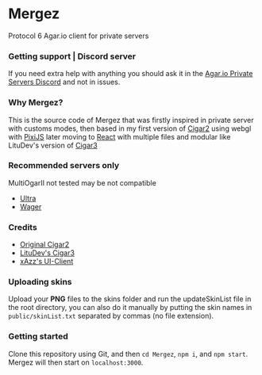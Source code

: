 # Mergez  
Protocol 6 Agar.io client for private servers

### Getting support | Discord server
If you need extra help with anything you should ask it in the [Agar.io Private Servers Discord](https://discord.gg/CfvdZZrCKE) and not in issues.

### Why Mergez?
This is the source code of Mergez that was firstly inspired in private server with customs modes, then based in my first version of  [Cigar2](https://github.com/Alvariithoo/Cigar2) using webgl with [PixiJS](https://pixijs.com/) later moving to [React](https://react.dev/) with multiple files and modular like LituDev's version of [Cigar3](https://github.com/LituDev/Cigar3)

### Recommended servers only
MultiOgarII not tested may be not compatible
- [Ultra](https://github.com/Alvariithoo/Mergez/tree/master)
- [Wager](https://github.com/Alvariithoo/Mergez/tree/wager)




### Credits
- [Original Cigar2](https://github.com/Cigar2/Cigar2)
- [LituDev's Cigar3](https://github.com/LituDev/Cigar3)
- [xAzz's UI-Client](https://github.com/xAzz/UI-Client)

### Uploading skins
Upload your **PNG** files to the skins folder and run the updateSkinList file in the root directory, you can also do it manually by putting the skin names in `public/skinList.txt` separated by commas (no file extension).

### Getting started

Clone this repository using Git, and then `cd Mergez`, `npm i`, and `npm start`. Mergez will then start on `localhost:3000`.